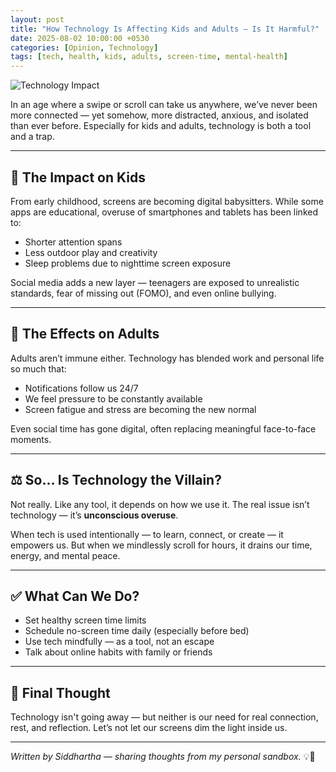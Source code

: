 ```yaml
---
layout: post
title: "How Technology Is Affecting Kids and Adults — Is It Harmful?"
date: 2025-08-02 10:00:00 +0530
categories: [Opinion, Technology]
tags: [tech, health, kids, adults, screen-time, mental-health]
---
```


![Technology Impact](/assets/images/tech-impact-kids-adults.jpg)

In an age where a swipe or scroll can take us anywhere, we’ve never been more connected — yet somehow, more distracted, anxious, and isolated than ever before. Especially for kids and adults, technology is both a tool and a trap.

---

## 👦 The Impact on Kids

From early childhood, screens are becoming digital babysitters. While some apps are educational, overuse of smartphones and tablets has been linked to:

- Shorter attention spans  
- Less outdoor play and creativity  
- Sleep problems due to nighttime screen exposure  

Social media adds a new layer — teenagers are exposed to unrealistic standards, fear of missing out (FOMO), and even online bullying.

---

## 🧑 The Effects on Adults

Adults aren’t immune either. Technology has blended work and personal life so much that:

- Notifications follow us 24/7  
- We feel pressure to be constantly available  
- Screen fatigue and stress are becoming the new normal  

Even social time has gone digital, often replacing meaningful face-to-face moments.

---

## ⚖️ So… Is Technology the Villain?

Not really. Like any tool, it depends on how we use it. The real issue isn’t technology — it’s **unconscious overuse**.

When tech is used intentionally — to learn, connect, or create — it empowers us. But when we mindlessly scroll for hours, it drains our time, energy, and mental peace.

---

## ✅ What Can We Do?

- Set healthy screen time limits  
- Schedule no-screen time daily (especially before bed)  
- Use tech mindfully — as a tool, not an escape  
- Talk about online habits with family or friends  

---

## 💬 Final Thought

Technology isn't going away — but neither is our need for real connection, rest, and reflection. Let’s not let our screens dim the light inside us.

---

*Written by Siddhartha — sharing thoughts from my personal sandbox.* 💡🧠
